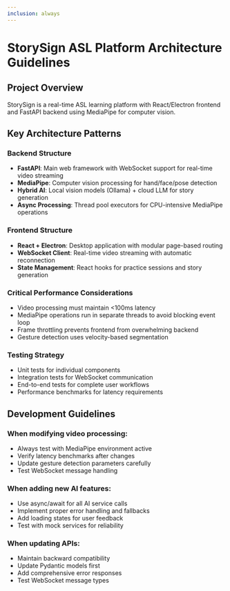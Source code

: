```yaml
---
inclusion: always
---
```


# StorySign ASL Platform Architecture Guidelines

## Project Overview

StorySign is a real-time ASL learning platform with React/Electron frontend and FastAPI backend using MediaPipe for computer vision.

## Key Architecture Patterns

### Backend Structure

- **FastAPI**: Main web framework with WebSocket support for real-time video streaming
- **MediaPipe**: Computer vision processing for hand/face/pose detection
- **Hybrid AI**: Local vision models (Ollama) + cloud LLM for story generation
- **Async Processing**: Thread pool executors for CPU-intensive MediaPipe operations

### Frontend Structure

- **React + Electron**: Desktop application with modular page-based routing
- **WebSocket Client**: Real-time video streaming with automatic reconnection
- **State Management**: React hooks for practice sessions and story generation

### Critical Performance Considerations

- Video processing must maintain <100ms latency
- MediaPipe operations run in separate threads to avoid blocking event loop
- Frame throttling prevents frontend from overwhelming backend
- Gesture detection uses velocity-based segmentation

### Testing Strategy

- Unit tests for individual components
- Integration tests for WebSocket communication
- End-to-end tests for complete user workflows
- Performance benchmarks for latency requirements

## Development Guidelines

### When modifying video processing:

- Always test with MediaPipe environment active
- Verify latency benchmarks after changes
- Update gesture detection parameters carefully
- Test WebSocket message handling

### When adding new AI features:

- Use async/await for all AI service calls
- Implement proper error handling and fallbacks
- Add loading states for user feedback
- Test with mock services for reliability

### When updating APIs:

- Maintain backward compatibility
- Update Pydantic models first
- Add comprehensive error responses
- Test WebSocket message types
